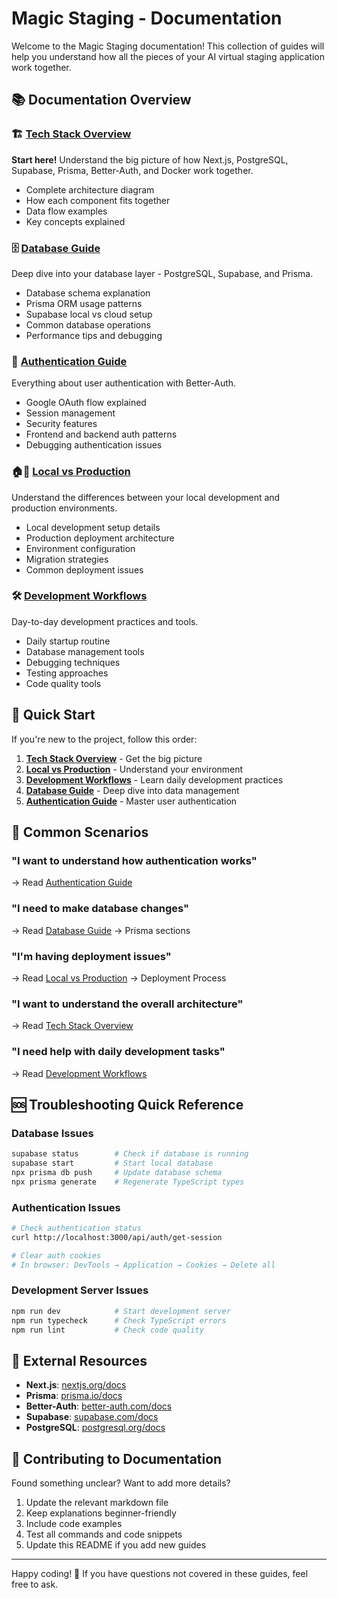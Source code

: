 # Magic Staging - Documentation

Welcome to the Magic Staging documentation! This collection of guides will help you understand how all the pieces of your AI virtual staging application work together.

## 📚 Documentation Overview

### 🏗️ [Tech Stack Overview](./TECH_STACK_OVERVIEW.md)
**Start here!** Understand the big picture of how Next.js, PostgreSQL, Supabase, Prisma, Better-Auth, and Docker work together.

- Complete architecture diagram
- How each component fits together
- Data flow examples
- Key concepts explained

### 🗄️ [Database Guide](./DATABASE_GUIDE.md)
Deep dive into your database layer - PostgreSQL, Supabase, and Prisma.

- Database schema explanation
- Prisma ORM usage patterns
- Supabase local vs cloud setup
- Common database operations
- Performance tips and debugging

### 🔐 [Authentication Guide](./AUTHENTICATION_GUIDE.md)  
Everything about user authentication with Better-Auth.

- Google OAuth flow explained
- Session management
- Security features
- Frontend and backend auth patterns
- Debugging authentication issues

### 🏠🚀 [Local vs Production](./LOCAL_VS_PRODUCTION.md)
Understand the differences between your local development and production environments.

- Local development setup details
- Production deployment architecture
- Environment configuration
- Migration strategies
- Common deployment issues

### 🛠️ [Development Workflows](./DEVELOPMENT_WORKFLOWS.md)
Day-to-day development practices and tools.

- Daily startup routine
- Database management tools
- Debugging techniques
- Testing approaches
- Code quality tools

## 🚀 Quick Start

If you're new to the project, follow this order:

1. **[Tech Stack Overview](./TECH_STACK_OVERVIEW.md)** - Get the big picture
2. **[Local vs Production](./LOCAL_VS_PRODUCTION.md)** - Understand your environment
3. **[Development Workflows](./DEVELOPMENT_WORKFLOWS.md)** - Learn daily development practices
4. **[Database Guide](./DATABASE_GUIDE.md)** - Deep dive into data management
5. **[Authentication Guide](./AUTHENTICATION_GUIDE.md)** - Master user authentication

## 🎯 Common Scenarios

### "I want to understand how authentication works"
→ Read [Authentication Guide](./AUTHENTICATION_GUIDE.md)

### "I need to make database changes"  
→ Read [Database Guide](./DATABASE_GUIDE.md) → Prisma sections

### "I'm having deployment issues"
→ Read [Local vs Production](./LOCAL_VS_PRODUCTION.md) → Deployment Process

### "I want to understand the overall architecture"
→ Read [Tech Stack Overview](./TECH_STACK_OVERVIEW.md)

### "I need help with daily development tasks"
→ Read [Development Workflows](./DEVELOPMENT_WORKFLOWS.md)

## 🆘 Troubleshooting Quick Reference

### Database Issues
```bash
supabase status        # Check if database is running
supabase start         # Start local database
npx prisma db push     # Update database schema
npx prisma generate    # Regenerate TypeScript types
```

### Authentication Issues
```bash
# Check authentication status
curl http://localhost:3000/api/auth/get-session

# Clear auth cookies
# In browser: DevTools → Application → Cookies → Delete all
```

### Development Server Issues
```bash
npm run dev            # Start development server
npm run typecheck      # Check TypeScript errors
npm run lint           # Check code quality
```

## 🔗 External Resources

- **Next.js**: [nextjs.org/docs](https://nextjs.org/docs)
- **Prisma**: [prisma.io/docs](https://www.prisma.io/docs)
- **Better-Auth**: [better-auth.com/docs](https://better-auth.com/docs)
- **Supabase**: [supabase.com/docs](https://supabase.com/docs)
- **PostgreSQL**: [postgresql.org/docs](https://www.postgresql.org/docs/)

## 📝 Contributing to Documentation

Found something unclear? Want to add more details? 

1. Update the relevant markdown file
2. Keep explanations beginner-friendly
3. Include code examples
4. Test all commands and code snippets
5. Update this README if you add new guides

---

Happy coding! 🚀 If you have questions not covered in these guides, feel free to ask.